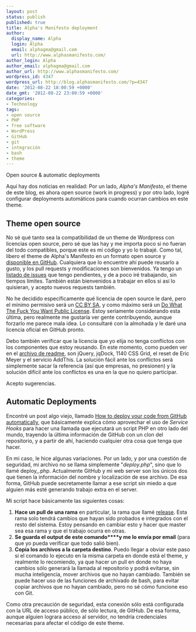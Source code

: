 ```yaml
---
layout: post
status: publish
published: true
title: Alpha's Manifesto deployment
author:
  display_name: Alpha
  login: Alpha
  email: alphagma@gmail.com
  url: http://www.alphasmanifesto.com/
author_login: Alpha
author_email: alphagma@gmail.com
author_url: http://www.alphasmanifesto.com/
wordpress_id: 4347
wordpress_url: http://blog.alphasmanifesto.com/?p=4347
date: '2012-08-22 18:00:59 +0000'
date_gmt: '2012-08-22 23:00:59 +0000'
categories:
- Technology
tags:
- open source
- PHP
- free software
- WordPress
- GitHub
- git
- integración
- bash
- theme
---
```

Open source & automatic deployments


Aquí hay dos noticias en realidad: Por un lado, _Alpha's Manifesto_, el theme de este blog, es ahora open source (work in progress) y por otro lado, logré configurar deployments automáticos para cuando ocurran cambios en este theme.

<!--more-->

## Theme open source

No sé qué tanto sea la compatibilidad de un theme de Wordpress con licencias open source, pero sé que las hay y me importa poco si no fueran del todo compatibles, porque este es mi código y yo lo trabajé. Como tal, libero el theme de Alpha's Manifesto en un formato open source y [disponible en GitHub](https://github.com/AlphaGit/alphasmanifesto). Cualquiera que lo encuentre ahí puede reusarlo a gusto, y los pull requests y modificaciones son bienvenidos. Ya tengo un [listado de issues](https://github.com/AlphaGit/alphasmanifesto/issues?state=open) que tengo pendientes, y de a poco iré trabajando, sin tiempos límites. También están bienvenidos a trabajar en ellos si así lo quisieran, y acepto nuevos requests también.

No he decidido específicamente qué licencia de open source le daré, pero el mínimo permisivo será un [CC BY SA](http://freedomdefined.org/Licenses/CC-BY-SA), y como máximo será un [Do What The Fuck You Want Public License](http://sam.zoy.org/wtfpl/). Estoy seriamente considerando esta última, pero realmente me gustaría ver gente contribuyendo, aunque forzarlo me parece mala idea. Lo consultaré con la almohada y le daré una licencia oficial en GitHub pronto.

Debo también verificar que la licencia que yo elija no tenga conflictos con los componentes que estoy reusando. En este momento, como pueden ver en el [archivo de readme](https://github.com/AlphaGit/alphasmanifesto/blob/release/README.md), son jQuery, jqDock, 1140 CSS Grid, el reset de Eric Meyer y el servicio AddThis. La solución fácil ante los conflictos será simplemente sacar la referencia (así que empresas, no presionen) y la solución difícil ante los conflictos es una en la que no quiero participar.

Acepto sugerencias.

## Automatic Deployments

Encontré un post algo viejo, llamado [How to deploy your code from GitHub automatically](http://shinyplasticbag.posterous.com/how-to-deploy-your-code-from-github-automatic), que básicamente explica cómo aprovechar el uso de _Service Hooks_ para hacer una llamada que ejecutará un script PHP en otro lado del mundo, trayendo la última información de GitHub con un clon del repositorio, y a partir de ahí, haciendo cualquier otra cosa que tenga que hacer.

En mi caso, le hice algunas variaciones. Por un lado, y por una cuestión de seguridad, mi archivo no se llama simplemente "_deploy.php_", sino que lo llamé deploy_<randomString>.php. Actualmente GitHub y mi web server son los únicos dos que tienen la información del nombre y localización de ese archivo. De esa forma, GitHub puede secretamente llamar a ese script sin miedo a que alguien más esté generando trabajo extra en el server.

Mi script hace básicamente las siguientes cosas:

1. **Hace un pull de una rama** en particular, la rama que llamé [release](https://github.com/AlphaGit/alphasmanifesto/tree/release). Esta rama solo tendrá cambios que hayan sido probados e integrados con el resto del sistema. Estoy pensando en cambiar esto y hacer que master sea esa rama y que el trabajo ocurra en otras.
1. **Se guarda el output de este comando****y me lo envía por email** (para que yo pueda verificar que todo salió bien).
1. **Copia los archivos a la carpeta destino**. Puedo llegar a obviar este paso si el comando lo ejecuto en la misma carpeta en donde está el theme, y realmente lo recomiendo, ya que hacer un pull en donde no haya cambios sólo generará la llamada al repositorio y podrá evitarse, sin mucha inteligencia, mover archivos que no hayan cambiado. También se puede hacer uso de las funciones de archivado de bash, para evitar copiar archivos que no hayan cambiado, pero no sé cómo funcione eso con Git.

Como otra precaución de seguridad, esta conexión sólo está configurada con la URL de acceso público, de sólo lectura, de GitHub. De esa forma, aunque alguien lograra acceso al servidor, no tendría credenciales necesarias para afectar el código de este theme.
